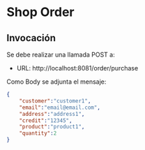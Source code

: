# Shop Order

## Invocación

Se debe realizar una llamada POST a:

* URL: http://localhost:8081/order/purchase

Como Body se adjunta el mensaje:

```json
{
    "customer":"customer1",
    "email":"email@email.com",
    "address":"address1",
    "credit":"12345",
    "product":"product1",
    "quantity":2
}
```
